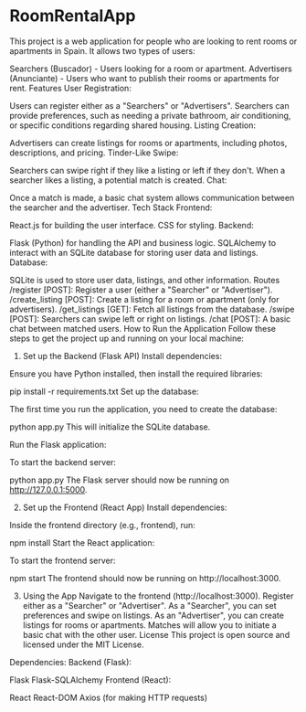 # RoomRentalApp
This project is a web application for people who are looking to rent rooms or apartments in Spain. It allows two types of users:

Searchers (Buscador) - Users looking for a room or apartment.
Advertisers (Anunciante) - Users who want to publish their rooms or apartments for rent.
Features
User Registration:

Users can register either as a "Searchers" or "Advertisers".
Searchers can provide preferences, such as needing a private bathroom, air conditioning, or specific conditions regarding shared housing.
Listing Creation:

Advertisers can create listings for rooms or apartments, including photos, descriptions, and pricing.
Tinder-Like Swipe:

Searchers can swipe right if they like a listing or left if they don't.
When a searcher likes a listing, a potential match is created.
Chat:

Once a match is made, a basic chat system allows communication between the searcher and the advertiser.
Tech Stack
Frontend:

React.js for building the user interface.
CSS for styling.
Backend:

Flask (Python) for handling the API and business logic.
SQLAlchemy to interact with an SQLite database for storing user data and listings.
Database:

SQLite is used to store user data, listings, and other information.
Routes
/register [POST]: Register a user (either a "Searcher" or "Advertiser").
/create_listing [POST]: Create a listing for a room or apartment (only for advertisers).
/get_listings [GET]: Fetch all listings from the database.
/swipe [POST]: Searchers can swipe left or right on listings.
/chat [POST]: A basic chat between matched users.
How to Run the Application
Follow these steps to get the project up and running on your local machine:

1. Set up the Backend (Flask API)
Install dependencies:

Ensure you have Python installed, then install the required libraries:

pip install -r requirements.txt
Set up the database:

The first time you run the application, you need to create the database:

python app.py
This will initialize the SQLite database.

Run the Flask application:

To start the backend server:

python app.py
The Flask server should now be running on http://127.0.0.1:5000.

2. Set up the Frontend (React App)
Install dependencies:

Inside the frontend directory (e.g., frontend), run:

npm install
Start the React application:

To start the frontend server:

npm start
The frontend should now be running on http://localhost:3000.

3. Using the App
Navigate to the frontend (http://localhost:3000).
Register either as a "Searcher" or "Advertiser".
As a "Searcher", you can set preferences and swipe on listings.
As an "Advertiser", you can create listings for rooms or apartments.
Matches will allow you to initiate a basic chat with the other user.
License
This project is open source and licensed under the MIT License.

Dependencies:
Backend (Flask):

Flask
Flask-SQLAlchemy
Frontend (React):

React
React-DOM
Axios (for making HTTP requests)
